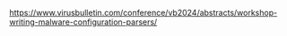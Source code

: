 https://www.virusbulletin.com/conference/vb2024/abstracts/workshop-writing-malware-configuration-parsers/
